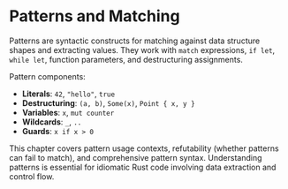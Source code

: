# Patterns and Matching

Patterns are syntactic constructs for matching against data structure shapes and extracting values. They work with `match` expressions, `if let`, `while let`, function parameters, and destructuring assignments.

Pattern components:
- **Literals**: `42`, `"hello"`, `true`
- **Destructuring**: `(a, b)`, `Some(x)`, `Point { x, y }`
- **Variables**: `x`, `mut counter`
- **Wildcards**: `_`, `..`
- **Guards**: `x if x > 0`

This chapter covers pattern usage contexts, refutability (whether patterns can fail to match), and comprehensive pattern syntax. Understanding patterns is essential for idiomatic Rust code involving data extraction and control flow.
